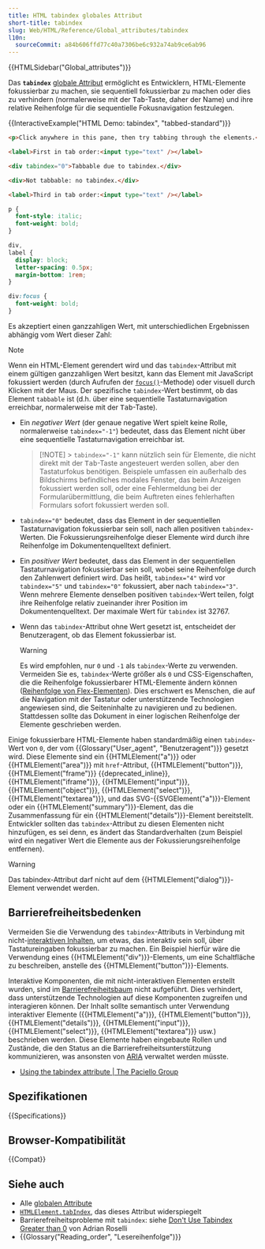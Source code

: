 ```yaml
---
title: HTML tabindex globales Attribut
short-title: tabindex
slug: Web/HTML/Reference/Global_attributes/tabindex
l10n:
  sourceCommit: a84b606ffd77c40a7306be6c932a74ab9ce6ab96
---
```


{{HTMLSidebar("Global_attributes")}}

Das **`tabindex`** [globale Attribut](/de/docs/Web/HTML/Reference/Global_attributes) ermöglicht es Entwicklern, HTML-Elemente fokussierbar zu machen, sie sequentiell fokussierbar zu machen oder dies zu verhindern (normalerweise mit der <kbd>Tab</kbd>-Taste, daher der Name) und ihre relative Reihenfolge für die sequentielle Fokusnavigation festzulegen.

{{InteractiveExample("HTML Demo: tabindex", "tabbed-standard")}}

```html interactive-example
<p>Click anywhere in this pane, then try tabbing through the elements.</p>

<label>First in tab order:<input type="text" /></label>

<div tabindex="0">Tabbable due to tabindex.</div>

<div>Not tabbable: no tabindex.</div>

<label>Third in tab order:<input type="text" /></label>
```

```css interactive-example
p {
  font-style: italic;
  font-weight: bold;
}

div,
label {
  display: block;
  letter-spacing: 0.5px;
  margin-bottom: 1rem;
}

div:focus {
  font-weight: bold;
}
```

Es akzeptiert einen ganzzahligen Wert, mit unterschiedlichen Ergebnissen abhängig vom Wert dieser Zahl:

> [!NOTE]
> Wenn ein HTML-Element gerendert wird und das `tabindex`-Attribut mit einem gültigen ganzzahligen Wert besitzt, kann das Element mit JavaScript fokussiert werden (durch Aufrufen der [`focus()`](/de/docs/Web/API/HTMLElement/focus)-Methode) oder visuell durch Klicken mit der Maus. Der spezifische `tabindex`-Wert bestimmt, ob das Element `tabbable` ist (d.h. über eine sequentielle Tastaturnavigation erreichbar, normalerweise mit der <kbd>Tab</kbd>-Taste).

- Ein _negativer Wert_ (der genaue negative Wert spielt keine Rolle, normalerweise `tabindex="-1"`) bedeutet, dass das Element nicht über eine sequentielle Tastaturnavigation erreichbar ist.

  > [!NOTE] > `tabindex="-1"` kann nützlich sein für Elemente, die nicht direkt mit der <kbd>Tab</kbd>-Taste angesteuert werden sollen, aber den Tastaturfokus benötigen. Beispiele umfassen ein außerhalb des Bildschirms befindliches modales Fenster, das beim Anzeigen fokussiert werden soll, oder eine Fehlermeldung bei der Formularübermittlung, die beim Auftreten eines fehlerhaften Formulars sofort fokussiert werden soll.

- `tabindex="0"` bedeutet, dass das Element in der sequentiellen Tastaturnavigation fokussierbar sein soll, nach allen positiven `tabindex`-Werten. Die Fokussierungsreihenfolge dieser Elemente wird durch ihre Reihenfolge im Dokumentenquelltext definiert.
- Ein _positiver Wert_ bedeutet, dass das Element in der sequentiellen Tastaturnavigation fokussierbar sein soll, wobei seine Reihenfolge durch den Zahlenwert definiert wird. Das heißt, `tabindex="4"` wird vor `tabindex="5"` und `tabindex="0"` fokussiert, aber nach `tabindex="3"`. Wenn mehrere Elemente denselben positiven `tabindex`-Wert teilen, folgt ihre Reihenfolge relativ zueinander ihrer Position im Dokumentenquelltext. Der maximale Wert für `tabindex` ist 32767.
- Wenn das `tabindex`-Attribut ohne Wert gesetzt ist, entscheidet der Benutzeragent, ob das Element fokussierbar ist.

  > [!WARNING]
  > Es wird empfohlen, nur `0` und `-1` als `tabindex`-Werte zu verwenden. Vermeiden Sie es, `tabindex`-Werte größer als `0` und CSS-Eigenschaften, die die Reihenfolge fokussierbarer HTML-Elemente ändern können ([Reihenfolge von Flex-Elementen](/de/docs/Web/CSS/CSS_flexible_box_layout/Ordering_flex_items)). Dies erschwert es Menschen, die auf die Navigation mit der Tastatur oder unterstützende Technologien angewiesen sind, die Seiteninhalte zu navigieren und zu bedienen. Stattdessen sollte das Dokument in einer logischen Reihenfolge der Elemente geschrieben werden.

Einige fokussierbare HTML-Elemente haben standardmäßig einen `tabindex`-Wert von `0`, der vom {{Glossary("User_agent", "Benutzeragent")}} gesetzt wird. Diese Elemente sind ein {{HTMLElement("a")}} oder {{HTMLElement("area")}} mit `href`-Attribut, {{HTMLElement("button")}}, {{HTMLElement("frame")}} {{deprecated_inline}}, {{HTMLElement("iframe")}}, {{HTMLElement("input")}}, {{HTMLElement("object")}}, {{HTMLElement("select")}}, {{HTMLElement("textarea")}}, und das SVG-{{SVGElement("a")}}-Element oder ein {{HTMLElement("summary")}}-Element, das die Zusammenfassung für ein {{HTMLElement("details")}}-Element bereitstellt. Entwickler sollten das `tabindex`-Attribut zu diesen Elementen nicht hinzufügen, es sei denn, es ändert das Standardverhalten (zum Beispiel wird ein negativer Wert die Elemente aus der Fokussierungsreihenfolge entfernen).

> [!WARNING]
> Das tabindex-Attribut darf nicht auf dem {{HTMLElement("dialog")}}-Element verwendet werden.

## Barrierefreiheitsbedenken

Vermeiden Sie die Verwendung des `tabindex`-Attributs in Verbindung mit nicht-[interaktiven Inhalten](/de/docs/Web/HTML/Guides/Content_categories#interactive_content), um etwas, das interaktiv sein soll, über Tastatureingaben fokussierbar zu machen. Ein Beispiel hierfür wäre die Verwendung eines {{HTMLElement("div")}}-Elements, um eine Schaltfläche zu beschreiben, anstelle des {{HTMLElement("button")}}-Elements.

Interaktive Komponenten, die mit nicht-interaktiven Elementen erstellt wurden, sind im [Barrierefreiheitsbaum](/de/docs/Learn_web_development/Core/Accessibility/What_is_accessibility#accessibility_apis) nicht aufgeführt. Dies verhindert, dass unterstützende Technologien auf diese Komponenten zugreifen und interagieren können. Der Inhalt sollte semantisch unter Verwendung interaktiver Elemente ({{HTMLElement("a")}}, {{HTMLElement("button")}}, {{HTMLElement("details")}}, {{HTMLElement("input")}}, {{HTMLElement("select")}}, {{HTMLElement("textarea")}} usw.) beschrieben werden. Diese Elemente haben eingebaute Rollen und Zustände, die den Status an die Barrierefreiheitsunterstützung kommunizieren, was ansonsten von [ARIA](/de/docs/Web/Accessibility/ARIA) verwaltet werden müsste.

- [Using the tabindex attribute | The Paciello Group](https://www.tpgi.com/using-the-tabindex-attribute/)

## Spezifikationen

{{Specifications}}

## Browser-Kompatibilität

{{Compat}}

## Siehe auch

- Alle [globalen Attribute](/de/docs/Web/HTML/Reference/Global_attributes)
- [`HTMLElement.tabIndex`](/de/docs/Web/API/HTMLElement/tabIndex), das dieses Attribut widerspiegelt
- Barrierefreiheitsprobleme mit `tabindex`: siehe [Don't Use Tabindex Greater than 0](https://adrianroselli.com/2014/11/dont-use-tabindex-greater-than-0.html) von Adrian Roselli
- {{Glossary("Reading_order", "Lesereihenfolge")}}
